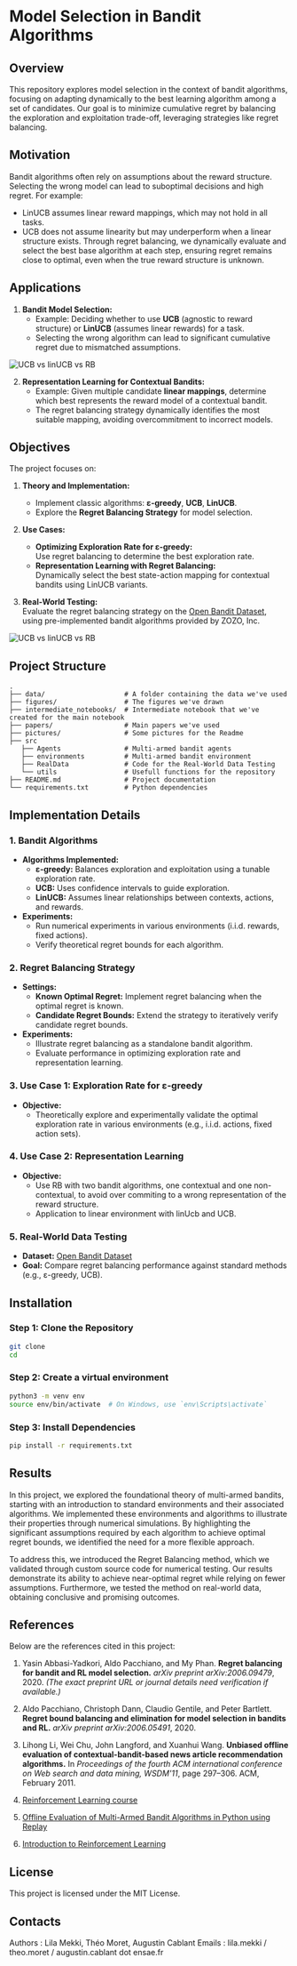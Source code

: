 # Model Selection in Bandit Algorithms

## Overview
This repository explores model selection in the context of bandit algorithms, focusing on adapting dynamically to the best learning algorithm among a set of candidates. Our goal is to minimize cumulative regret by balancing the exploration and exploitation trade-off, leveraging strategies like regret balancing.

## Motivation 
Bandit algorithms often rely on assumptions about the reward structure. Selecting the wrong model can lead to suboptimal decisions and high regret. For example:
- LinUCB assumes linear reward mappings, which may not hold in all tasks.
- UCB does not assume linearity but may underperform when a linear structure exists.
Through regret balancing, we dynamically evaluate and select the best base algorithm at each step, ensuring regret remains close to optimal, even when the true reward structure is unknown.

## Applications
1. **Bandit Model Selection:**  
   - Example: Deciding whether to use **UCB** (agnostic to reward structure) or **LinUCB** (assumes linear rewards) for a task.  
   - Selecting the wrong algorithm can lead to significant cumulative regret due to mismatched assumptions.  

<picture>
        <source media="(prefers-color-scheme: dark) srcset= "https://github.com/AugustinCablant/Advanced-ML/blob/main/pictures/UCB_RB.png">
        <source media="(prefers-color-scheme: light)" srcset="https://github.com/AugustinCablant/Advanced-ML/blob/main/pictures/UCB_RB.png">
        <img alt="UCB vs linUCB vs RB" src="https://github.com/AugustinCablant/Advanced-ML/blob/main/pictures/UCB_RB.png">
</picture>

2. **Representation Learning for Contextual Bandits:**  
   - Example: Given multiple candidate **linear mappings**, determine which best represents the reward model of a contextual bandit.  
   - The regret balancing strategy dynamically identifies the most suitable mapping, avoiding overcommitment to incorrect models.

## Objectives

The project focuses on:
1. **Theory and Implementation:**
   - Implement classic algorithms: **ε-greedy**, **UCB**, **LinUCB**.
   - Explore the **Regret Balancing Strategy** for model selection.

2. **Use Cases:**
   - **Optimizing Exploration Rate for ε-greedy:**  
     Use regret balancing to determine the best exploration rate.
   - **Representation Learning with Regret Balancing:**  
     Dynamically select the best state-action mapping for contextual bandits using LinUCB variants.

3. **Real-World Testing:**  
   Evaluate the regret balancing strategy on the [Open Bandit Dataset](https://github.com/st-tech/zr-obp), using pre-implemented bandit algorithms provided by ZOZO, Inc.


<picture>
        <source media="(prefers-color-scheme: dark) srcset= "https://github.com/AugustinCablant/Advanced-ML/blob/main/pictures/RealData.png">
        <source media="(prefers-color-scheme: light)" srcset="https://github.com/AugustinCablant/Advanced-ML/blob/main/pictures/RealData.png">
        <img alt="UCB vs linUCB vs RB" src="https://github.com/AugustinCablant/Advanced-ML/blob/main/pictures/RealData.png">
</picture>

## Project Structure
```plaintext
.
├── data/                    # A folder containing the data we've used
├── figures/                 # The figures we've drawn
├── intermediate_notebooks/  # Intermediate notebook that we've created for the main notebook  
├── papers/                  # Main papers we've used
├── pictures/                # Some pictures for the Readme
├── src
   ├── Agents                # Multi-armed bandit agents
   ├── environments          # Multi-armed bandit environment
   ├── RealData              # Code for the Real-World Data Testing
   └── utils                 # Usefull functions for the repository
├── README.md                # Project documentation
└── requirements.txt         # Python dependencies

```

## Implementation Details

### 1. Bandit Algorithms
- **Algorithms Implemented:**
  - **ε-greedy:** Balances exploration and exploitation using a tunable exploration rate.
  - **UCB:** Uses confidence intervals to guide exploration.
  - **LinUCB:** Assumes linear relationships between contexts, actions, and rewards.
- **Experiments:**
  - Run numerical experiments in various environments (i.i.d. rewards, fixed actions).
  - Verify theoretical regret bounds for each algorithm.

### 2. Regret Balancing Strategy
- **Settings:**
  - **Known Optimal Regret:** Implement regret balancing when the optimal regret is known.
  - **Candidate Regret Bounds:** Extend the strategy to iteratively verify candidate regret bounds.
- **Experiments:**
  - Illustrate regret balancing as a standalone bandit algorithm.
  - Evaluate performance in optimizing exploration rate and representation learning.

### 3. Use Case 1: Exploration Rate for ε-greedy
- **Objective:**
  - Theoretically explore and experimentally validate the optimal exploration rate in various environments (e.g., i.i.d. actions, fixed action sets).

### 4. Use Case 2: Representation Learning
- **Objective:**
  - Use RB with two bandit algorithms, one contextual and one non-contextual, to avoid over commiting to a wrong representation of the reward structure. 
  - ⁠Application to linear environment with linUcb and UCB. 

### 5. Real-World Data Testing
- **Dataset:** [Open Bandit Dataset](https://github.com/st-tech/zr-obp)
- **Goal:** Compare regret balancing performance against standard methods (e.g., ε-greedy, UCB).


## Installation 

### Step 1: Clone the Repository
 ```bash
git clone 
cd 
 ```

### Step 2: Create a virtual environment 
 ```bash
python3 -m venv env
source env/bin/activate  # On Windows, use `env\Scripts\activate`
 ```

### Step 3: Install Dependencies
 ```bash
pip install -r requirements.txt
 ```

## Results 

In this project, we explored the foundational theory of multi-armed bandits, starting with an introduction to standard environments and their associated algorithms. We implemented these environments and algorithms to illustrate their properties through numerical simulations. By highlighting the significant assumptions required by each algorithm to achieve optimal regret bounds, we identified the need for a more flexible approach.

To address this, we introduced the Regret Balancing method, which we validated through custom source code for numerical testing. Our results demonstrate its ability to achieve near-optimal regret while relying on fewer assumptions. Furthermore, we tested the method on real-world data, obtaining conclusive and promising outcomes. 

## References

Below are the references cited in this project:

1. Yasin Abbasi-Yadkori, Aldo Pacchiano, and My Phan. **Regret balancing for bandit and RL model selection.** *arXiv preprint arXiv:2006.09479*, 2020. *(The exact preprint URL or journal details need verification if available.)*

2. Aldo Pacchiano, Christoph Dann, Claudio Gentile, and Peter Bartlett. **Regret bound balancing and elimination for model selection in bandits and RL.** *arXiv preprint arXiv:2006.05491*, 2020.

3. Lihong Li, Wei Chu, John Langford, and Xuanhui Wang. **Unbiased offline evaluation of contextual-bandit-based news article recommendation algorithms.** In *Proceedings of the fourth ACM international conference on Web search and data mining, WSDM'11*, page 297–306. ACM, February 2011.

4. [Reinforcement Learning course](https://emiliekaufmann.github.io/teaching.html)

5. [Offline Evaluation of Multi-Armed Bandit Algorithms in Python using Replay](https://jamesrledoux.com/algorithms/offline-bandit-evaluation/)
   
6. [Introduction to Reinforcement Learning](https://www.cvernade.com/teaching)


## License 
This project is licensed under the MIT License.

## Contacts 
Authors : Lila Mekki, Théo Moret, Augustin Cablant
Emails : lila.mekki / theo.moret / augustin.cablant dot ensae.fr
